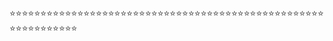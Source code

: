 :star::star::star::star::star::star::star::star::star::star::star::star::star::star::star::star::star::star::star::star::star::star::star::star::star::star::star::star::star::star::star::star::star::star::star::star::star::star::star::star::star::star::star::star::star::star::star::star::star::star::star::star::star::star::star::star::star::star::star::star::star::star:
